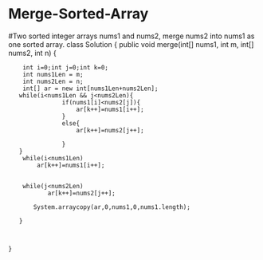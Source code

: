 # Merge-Sorted-Array
#Two sorted integer arrays nums1 and nums2, merge nums2 into nums1 as one sorted array.
class Solution {
    public void merge(int[] nums1, int m, int[] nums2, int n) {
        
        int i=0;int j=0;int k=0;
        int nums1Len = m;
        int nums2Len = n;
        int[] ar = new int[nums1Len+nums2Len];
       while(i<nums1Len && j<nums2Len){
                   if(nums1[i]<nums2[j]){
                       ar[k++]=nums1[i++];
                   }
                   else{
                       ar[k++]=nums2[j++];
                      
                   }
       }
        while(i<nums1Len)
            ar[k++]=nums1[i++];
           
        
        while(j<nums2Len)
               ar[k++]=nums2[j++];
                      
           System.arraycopy(ar,0,nums1,0,nums1.length);
              
       }
           
        
        
    }
      
 
    
